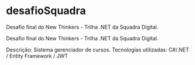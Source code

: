 # desafioSquadra
Desafio final do New Thinkers - Trilha .NET da Squadra Digital.

Desafio final do New Thinkers - Trilha .NET da Squadra Digital.

Descrição: Sistema gerenciador de cursos.
Tecnologias utilizadas: C#/.NET / Entity Framework / JWT
